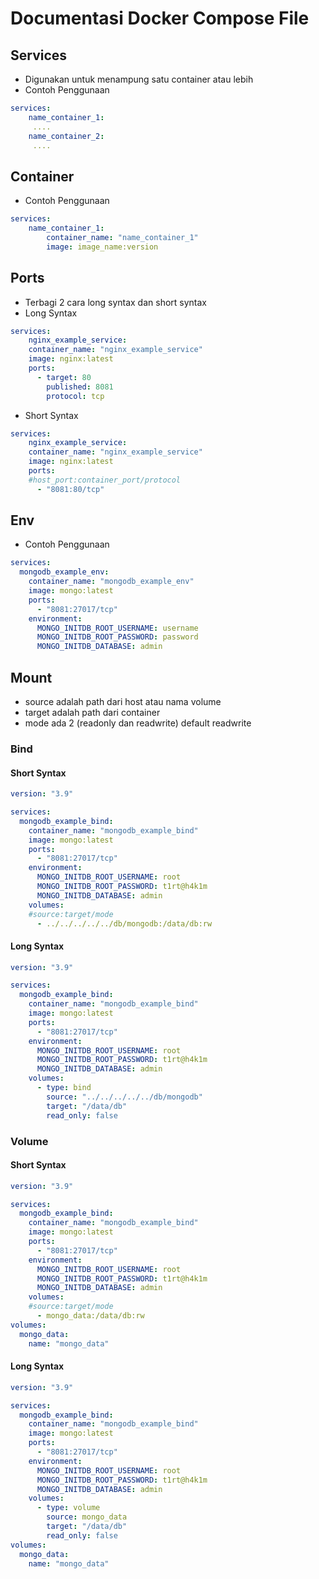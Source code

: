 # Documentasi Docker Compose File



## Services
- Digunakan untuk menampung satu container atau lebih
- Contoh Penggunaan
```yaml
services:
    name_container_1:
     ....
    name_container_2:
     ....
```

## Container
- Contoh Penggunaan 
```yaml
services:
    name_container_1:
        container_name: "name_container_1"
        image: image_name:version
```

## Ports
- Terbagi 2 cara long syntax dan short syntax 
- Long Syntax 
```yaml
services:
    nginx_example_service:
    container_name: "nginx_example_service"
    image: nginx:latest
    ports:
      - target: 80
        published: 8081
        protocol: tcp
```
- Short Syntax
```yaml
services:
    nginx_example_service: 
    container_name: "nginx_example_service"
    image: nginx:latest
    ports:
    #host_port:container_port/protocol
      - "8081:80/tcp"
```

## Env
- Contoh Penggunaan 
```yaml
services:
  mongodb_example_env:
    container_name: "mongodb_example_env"
    image: mongo:latest
    ports:
      - "8081:27017/tcp"
    environment:
      MONGO_INITDB_ROOT_USERNAME: username
      MONGO_INITDB_ROOT_PASSWORD: password
      MONGO_INITDB_DATABASE: admin
```

## Mount
- source adalah path dari host atau nama volume
- target adalah path dari container
- mode ada 2 (readonly dan readwrite) default readwrite
### Bind
#### Short Syntax
```yaml
version: "3.9"

services:
  mongodb_example_bind:
    container_name: "mongodb_example_bind"
    image: mongo:latest
    ports:
      - "8081:27017/tcp"
    environment:
      MONGO_INITDB_ROOT_USERNAME: root
      MONGO_INITDB_ROOT_PASSWORD: t1rt@h4k1m
      MONGO_INITDB_DATABASE: admin
    volumes:
    #source:target/mode
      - ../../../../../db/mongodb:/data/db:rw
```
#### Long Syntax
```yaml
version: "3.9"

services:
  mongodb_example_bind:
    container_name: "mongodb_example_bind"
    image: mongo:latest
    ports:
      - "8081:27017/tcp"
    environment:
      MONGO_INITDB_ROOT_USERNAME: root
      MONGO_INITDB_ROOT_PASSWORD: t1rt@h4k1m
      MONGO_INITDB_DATABASE: admin
    volumes:
      - type: bind
        source: "../../../../../db/mongodb"
        target: "/data/db"
        read_only: false
```

### Volume

#### Short Syntax
```yaml
version: "3.9"

services:
  mongodb_example_bind:
    container_name: "mongodb_example_bind"
    image: mongo:latest
    ports:
      - "8081:27017/tcp"
    environment:
      MONGO_INITDB_ROOT_USERNAME: root
      MONGO_INITDB_ROOT_PASSWORD: t1rt@h4k1m
      MONGO_INITDB_DATABASE: admin
    volumes:
    #source:target/mode
      - mongo_data:/data/db:rw
volumes:
  mongo_data:
    name: "mongo_data"
```
#### Long Syntax
```yaml
version: "3.9"

services:
  mongodb_example_bind:
    container_name: "mongodb_example_bind"
    image: mongo:latest
    ports:
      - "8081:27017/tcp"
    environment:
      MONGO_INITDB_ROOT_USERNAME: root
      MONGO_INITDB_ROOT_PASSWORD: t1rt@h4k1m
      MONGO_INITDB_DATABASE: admin
    volumes:
      - type: volume
        source: mongo_data
        target: "/data/db"
        read_only: false
volumes:
  mongo_data:
    name: "mongo_data"
```

